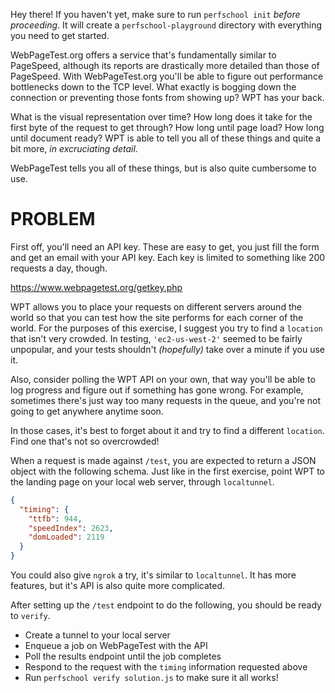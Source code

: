 Hey there! If you haven't yet, make sure to run `perfschool init` _before proceeding_.
It will create a `perfschool-playground` directory with everything you need to get started.

WebPageTest.org offers a service that's fundamentally similar to PageSpeed, although
its reports are drastically more detailed than those of PageSpeed. With WebPageTest.org
you'll be able to figure out performance bottlenecks down to the TCP level. What exactly is
bogging down the connection or preventing those fonts from showing up? WPT has your back.

What is the visual representation over time? How long does it take for the first byte of the
request to get through? How long until page load? How long until document ready? WPT is able
to tell you all of these things and quite a bit more, *in excruciating detail*.

WebPageTest tells you all of these things, but is also quite cumbersome to use.

# PROBLEM

First off, you'll need an API key. These are easy to get, you just fill the form and get an
email with your API key. Each key is limited to something like 200 requests a day, though.

https://www.webpagetest.org/getkey.php

WPT allows you to place your requests on different servers around the world so that you
can test how the site performs for each corner of the world. For the purposes of this
exercise, I suggest you try to find a `location` that isn't very crowded. In testing,
`'ec2-us-west-2'` seemed to be fairly unpopular, and your tests shouldn't _(hopefully)_
take over a minute if you use it.

Also, consider polling the WPT API on your own, that way you'll be able to log progress
and figure out if something has gone wrong. For example, sometimes there's just way too
many requests in the queue, and you're not going to get anywhere anytime soon.

In those cases, it's best to forget about it and try to find a different `location`.
Find one that's not so overcrowded!

When a request is made against `/test`, you are expected to return a JSON object with
the following schema. Just like in the first exercise, point WPT to the landing page
on your local web server, through `localtunnel`.

```json
{
  "timing": {
    "ttfb": 944,
    "speedIndex": 2623,
    "domLoaded": 2119
  }
}
```

You could also give `ngrok` a try, it's similar to `localtunnel`. It has more features,
but it's API is also quite more complicated.

After setting up the `/test` endpoint to do the following, you should be ready to `verify`.

- Create a tunnel to your local server
- Enqueue a job on WebPageTest with the API
- Poll the results endpoint until the job completes
- Respond to the request with the `timing` information requested above
- Run `perfschool verify solution.js` to make sure it all works!
